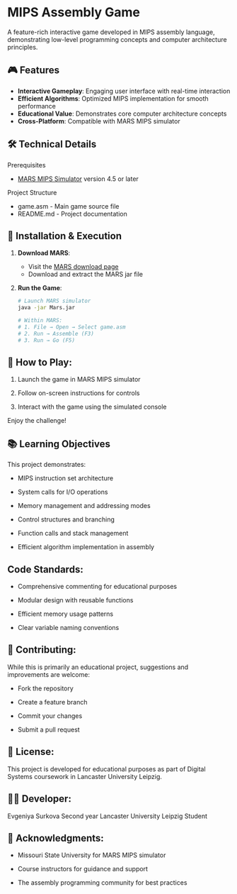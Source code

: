 # MIPS Assembly Game

A feature-rich interactive game developed in MIPS assembly language, demonstrating low-level programming concepts and computer architecture principles.

## 🎮 Features

- **Interactive Gameplay**: Engaging user interface with real-time interaction
- **Efficient Algorithms**: Optimized MIPS implementation for smooth performance
- **Educational Value**: Demonstrates core computer architecture concepts
- **Cross-Platform**: Compatible with MARS MIPS simulator

## 🛠️ Technical Details

 Prerequisites
- [MARS MIPS Simulator](http://courses.missouristate.edu/kenvollmar/mars/) version 4.5 or later

 Project Structure
 - game.asm - Main game source file
 - README.md - Project documentation

## 🚀 Installation & Execution

1. **Download MARS**:
   - Visit the [MARS download page](http://courses.missouristate.edu/kenvollmar/mars/)
   - Download and extract the MARS jar file

2. **Run the Game**:
   ```bash
   # Launch MARS simulator
   java -jar Mars.jar
   
   # Within MARS:
   # 1. File → Open → Select game.asm
   # 2. Run → Assemble (F3)
   # 3. Run → Go (F5)
   
## 🎯 How to Play:

 1. Launch the game in MARS MIPS simulator

 2. Follow on-screen instructions for controls

 3. Interact with the game using the simulated console

Enjoy the challenge!


## 📚 Learning Objectives
This project demonstrates:

- MIPS instruction set architecture

- System calls for I/O operations

- Memory management and addressing modes

- Control structures and branching

- Function calls and stack management

- Efficient algorithm implementation in assembly


## Code Standards:

- Comprehensive commenting for educational purposes

- Modular design with reusable functions

- Efficient memory usage patterns

- Clear variable naming conventions


## 🤝 Contributing:

While this is primarily an educational project, suggestions and improvements are welcome:

- Fork the repository

- Create a feature branch

- Commit your changes

- Submit a pull request


## 📄 License:

This project is developed for educational purposes as part of Digital Systems coursework in Lancaster University Leipzig.


## 👨‍💻 Developer:

Evgeniya Surkova
Second year Lancaster University Leipzig Student

## 🙏 Acknowledgments:

- Missouri State University for MARS MIPS simulator

- Course instructors for guidance and support

- The assembly programming community for best practices



